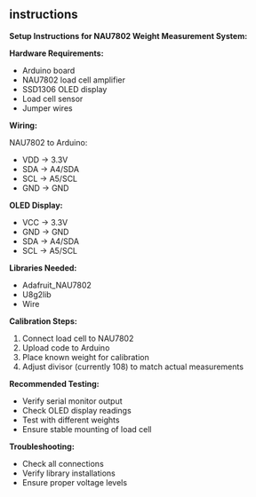 ## instructions

**Setup Instructions for NAU7802 Weight Measurement System:**

**Hardware Requirements:**

- Arduino board
- NAU7802 load cell amplifier
- SSD1306 OLED display
- Load cell sensor
- Jumper wires

**Wiring:**

 NAU7802 to Arduino:
   - VDD → 3.3V
   - SDA → A4/SDA
   - SCL → A5/SCL
   - GND → GND

 **OLED Display:**

   - VCC → 3.3V
   - GND → GND
   - SDA → A4/SDA
   - SCL → A5/SCL

**Libraries Needed:**

- Adafruit_NAU7802
- U8g2lib
- Wire

**Calibration Steps:**

1. Connect load cell to NAU7802
2. Upload code to Arduino
3. Place known weight for calibration
4. Adjust divisor (currently 108) to match actual measurements

**Recommended Testing:**

- Verify serial monitor output
- Check OLED display readings
- Test with different weights
- Ensure stable mounting of load cell

**Troubleshooting:**

- Check all connections
- Verify library installations
- Ensure proper voltage levels